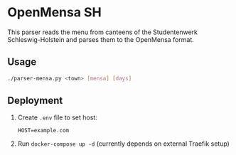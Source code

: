 # OpenMensa SH

This parser reads the menu from canteens of the Studentenwerk
Schleswig-Holstein and parses them to the OpenMensa format.

## Usage

```sh
./parser-mensa.py <town> [mensa] [days]
```

## Deployment

1. Create `.env` file to set host:

   ```env
   HOST=example.com
   ```

2. Run `docker-compose up -d` (currently depends on external Traefik setup)
